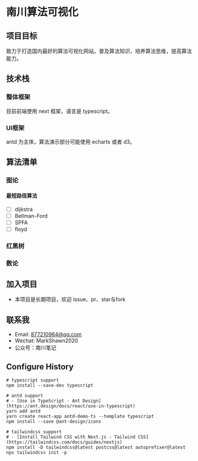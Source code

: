 # 南川算法可视化

## 项目目标
致力于打造国内最好的算法可视化网站，普及算法知识，培养算法思维，提高算法能力。

## 技术栈
### 整体框架
目前前端使用 next 框架，语言是 typescript。

### UI框架
antd 为主体，算法演示部分可能使用 echarts 或者 d3。


## 算法清单

### 图论
#### 最短路径算法
- [ ] dijkstra
- [ ] Bellman-Ford
- [ ] SPFA
- [ ] floyd

### 红黑树

### 数论

## 加入项目
- 本项目是长期项目，欢迎 issue、pr、star与fork

## 联系我
- Email: 877210964@qq.com
- Wechat: MarkShawn2020
- 公众号：南川笔记

## Configure History
```
# typescript support
npm install --save-dev typescript

# antd support
# - [Use in TypeScript - Ant Design](https://ant.design/docs/react/use-in-typescript)
yarn add antd
yarn create react-app antd-demo-ts --template typescript
npm install --save @ant-design/icons

# tailwindcss support
# - [Install Tailwind CSS with Next.js - Tailwind CSS](https://tailwindcss.com/docs/guides/nextjs)
npm install -D tailwindcss@latest postcss@latest autoprefixer@latest
npx tailwindcss init -p
```